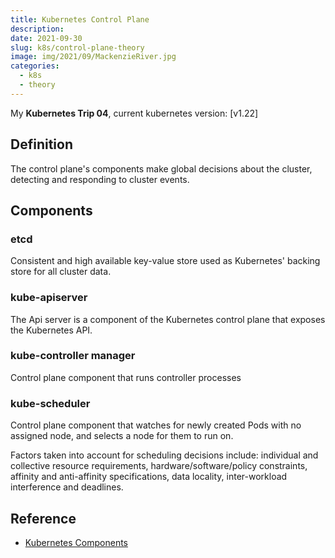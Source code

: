 ```yaml
---
title: Kubernetes Control Plane
description:
date: 2021-09-30
slug: k8s/control-plane-theory
image: img/2021/09/MackenzieRiver.jpg
categories:
  - k8s
  - theory
---
```


My **Kubernetes Trip 04**, current kubernetes version: [v1.22]

## Definition

The control plane's components make global decisions about the cluster, detecting and responding to cluster events.

## Components

### etcd

Consistent and high available key-value store used as Kubernetes' backing store for all cluster data.

### kube-apiserver

The Api server is a component of the Kubernetes control plane that exposes the Kubernetes API.

### kube-controller manager

Control plane component that runs controller processes

### kube-scheduler

Control plane component that watches for newly created Pods with no assigned node, and selects a node for them to run on.

Factors taken into account for scheduling decisions include: individual and collective resource requirements, hardware/software/policy constraints, affinity and anti-affinity specifications, data locality, inter-workload interference and deadlines.

## Reference

- [Kubernetes Components](https://kubernetes.io/docs/concepts/overview/components/)
